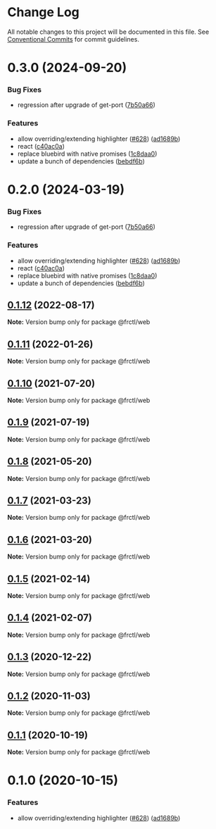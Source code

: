 # Change Log

All notable changes to this project will be documented in this file.
See [Conventional Commits](https://conventionalcommits.org) for commit guidelines.

# 0.3.0 (2024-09-20)

### Bug Fixes

-   regression after upgrade of get-port ([7b50a66](https://github.com/frctl/fractal/commit/7b50a6649f7cd1417566e7828c4f90e2e2f53621))

### Features

-   allow overriding/extending highlighter ([#628](https://github.com/frctl/fractal/issues/628)) ([ad1689b](https://github.com/frctl/fractal/commit/ad1689bb82f8ba87911a66f8117482d8c247055d))
-   react ([c40ac0a](https://github.com/frctl/fractal/commit/c40ac0a1f949a1ddd7c846aef85b11356cf129ab))
-   replace bluebird with native promises ([1c8daa0](https://github.com/frctl/fractal/commit/1c8daa09a70962211ce550eff9a930ee3d9a9323))
-   update a bunch of dependencies ([bebdf6b](https://github.com/frctl/fractal/commit/bebdf6b11a911e2d19b165ca5ed1e06ce2160db3))

# 0.2.0 (2024-03-19)

### Bug Fixes

-   regression after upgrade of get-port ([7b50a66](https://github.com/frctl/fractal/commit/7b50a6649f7cd1417566e7828c4f90e2e2f53621))

### Features

-   allow overriding/extending highlighter ([#628](https://github.com/frctl/fractal/issues/628)) ([ad1689b](https://github.com/frctl/fractal/commit/ad1689bb82f8ba87911a66f8117482d8c247055d))
-   react ([c40ac0a](https://github.com/frctl/fractal/commit/c40ac0a1f949a1ddd7c846aef85b11356cf129ab))
-   replace bluebird with native promises ([1c8daa0](https://github.com/frctl/fractal/commit/1c8daa09a70962211ce550eff9a930ee3d9a9323))
-   update a bunch of dependencies ([bebdf6b](https://github.com/frctl/fractal/commit/bebdf6b11a911e2d19b165ca5ed1e06ce2160db3))

## [0.1.12](https://github.com/frctl/fractal/compare/@frctl/web@0.1.11...@frctl/web@0.1.12) (2022-08-17)

**Note:** Version bump only for package @frctl/web

## [0.1.11](https://github.com/frctl/fractal/compare/@frctl/web@0.1.10...@frctl/web@0.1.11) (2022-01-26)

**Note:** Version bump only for package @frctl/web

## [0.1.10](https://github.com/frctl/fractal/compare/@frctl/web@0.1.9...@frctl/web@0.1.10) (2021-07-20)

**Note:** Version bump only for package @frctl/web

## [0.1.9](https://github.com/frctl/fractal/compare/@frctl/web@0.1.8...@frctl/web@0.1.9) (2021-07-19)

**Note:** Version bump only for package @frctl/web

## [0.1.8](https://github.com/frctl/fractal/compare/@frctl/web@0.1.7...@frctl/web@0.1.8) (2021-05-20)

**Note:** Version bump only for package @frctl/web

## [0.1.7](https://github.com/frctl/fractal/compare/@frctl/web@0.1.6...@frctl/web@0.1.7) (2021-03-23)

**Note:** Version bump only for package @frctl/web

## [0.1.6](https://github.com/frctl/fractal/compare/@frctl/web@0.1.5...@frctl/web@0.1.6) (2021-03-20)

**Note:** Version bump only for package @frctl/web

## [0.1.5](https://github.com/frctl/fractal/compare/@frctl/web@0.1.4...@frctl/web@0.1.5) (2021-02-14)

**Note:** Version bump only for package @frctl/web

## [0.1.4](https://github.com/frctl/fractal/compare/@frctl/web@0.1.3...@frctl/web@0.1.4) (2021-02-07)

**Note:** Version bump only for package @frctl/web

## [0.1.3](https://github.com/frctl/fractal/compare/@frctl/web@0.1.2...@frctl/web@0.1.3) (2020-12-22)

**Note:** Version bump only for package @frctl/web

## [0.1.2](https://github.com/frctl/fractal/compare/@frctl/web@0.1.1...@frctl/web@0.1.2) (2020-11-03)

**Note:** Version bump only for package @frctl/web

## [0.1.1](https://github.com/frctl/fractal/compare/@frctl/web@0.1.0...@frctl/web@0.1.1) (2020-10-19)

**Note:** Version bump only for package @frctl/web

# 0.1.0 (2020-10-15)

### Features

-   allow overriding/extending highlighter ([#628](https://github.com/frctl/fractal/issues/628)) ([ad1689b](https://github.com/frctl/fractal/commit/ad1689bb82f8ba87911a66f8117482d8c247055d))
